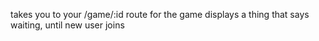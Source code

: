 takes you to your /game/:id route for the game
  displays a thing that says waiting, until new user joins
